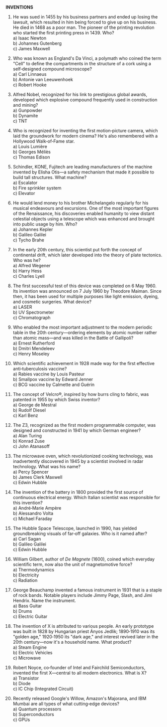 **INVENTIONS**

1. He was sued in 1455 by his business partners and ended up losing the lawsuit, which resulted in him being forced to give up on his business. He died in 1468 as a poor man. The pioneer of the printing revolution who started the first printing press in 1439. Who?  
   a) Isaac Newton  
   b) Johannes Gutenberg  
   c) James Maxwell

2. Who was known as England's Da Vinci, a polymath who coined the term "Cell" to define the compartments in the structure of a cork using a self‑designed compound microscope?  
   a) Carl Linnaeus  
   b) Antonie van Leeuwenhoek  
   c) Robert Hooke

3. Alfred Nobel, recognized for his link to prestigious global awards, developed which explosive compound frequently used in construction and mining?  
   a) Gunpowder  
   b) Dynamite  
   c) TNT

4. Who is recognized for inventing the first motion‑picture camera, which laid the groundwork for modern cinema? He's also remembered with a Hollywood Walk‑of‑Fame star.  
   a) Louis Lumière  
   b) Georges Méliès  
   c) Thomas Edison

5. Schindler, KONE, Fujitech are leading manufacturers of the machine invented by Elisha Otis—a safety mechanism that made it possible to build tall structures. What machine?  
   a) Escalator  
   b) Fire sprinkler system  
   c) Elevator

6. He would lend money to his brother Michelangelo regularly for his musical endeavours and excursions. One of the most important figures of the Renaissance, his discoveries enabled humanity to view distant celestial objects using a telescope which was enhanced and brought into public usage by him. Who?  
   a) Johannes Kepler  
   b) Galileo Galilei  
   c) Tycho Brahe

7. In the early 20th century, this scientist put forth the concept of continental drift, which later developed into the theory of plate tectonics. Who was he?  
   a) Alfred Wegener  
   b) Harry Hess  
   c) Charles Lyell

8. The first successful test of this device was completed on 6 May 1960. Its invention was announced on 7 July 1960 by Theodore Maiman. Since then, it has been used for multiple purposes like light emission, dyeing, and cosmetic surgeries. What device?  
   a) LASER  
   b) UV Spectrometer  
   c) Chromatograph

9. Who enabled the most important adjustment to the modern periodic table in the 20th century—ordering elements by atomic number rather than atomic mass—and was killed in the Battle of Gallipoli?  
   a) Ernest Rutherford  
   b) Dmitri Mendeleev  
   c) Henry Moseley

10. Which scientific achievement in 1928 made way for the first effective anti‑tuberculosis vaccine?  
    a) Rabies vaccine by Louis Pasteur  
    b) Smallpox vaccine by Edward Jenner  
    c) BCG vaccine by Calmette and Guérin

11. The concept of Velcro®, inspired by how burrs cling to fabric, was patented in 1955 by which Swiss inventor?  
    a) George de Mestral  
    b) Rudolf Diesel  
    c) Karl Benz

12. The Z3, recognized as the first modern programmable computer, was designed and constructed in 1941 by which German engineer?  
    a) Alan Turing  
    b) Konrad Zuse  
    c) John Atanasoff

13. The microwave oven, which revolutionized cooking technology, was inadvertently discovered in 1945 by a scientist involved in radar technology. What was his name?  
    a) Percy Spencer  
    b) James Clerk Maxwell  
    c) Edwin Hubble

14. The invention of the battery in 1800 provided the first source of continuous electrical energy. Which Italian scientist was responsible for this invention?  
    a) André‑Marie Ampère  
    b) Alessandro Volta  
    c) Michael Faraday

15. The Hubble Space Telescope, launched in 1990, has yielded groundbreaking visuals of far‑off galaxies. Who is it named after?  
    a) Carl Sagan  
    b) Galileo Galilei  
    c) Edwin Hubble

16. William Gilbert, author of *De Magnete* (1600), coined which everyday scientific term, now also the unit of magnetomotive force?  
    a) Thermodynamics  
    b) Electricity  
    c) Radiation

17. George Beauchamp invented a famous instrument in 1931 that is a staple of rock bands. Notable players include Jimmy Page, Slash, and Jimi Hendrix. Name the instrument.  
    a) Bass Guitar  
    b) Drums  
    c) Electric Guitar

18. The invention of X is attributed to various people. An early prototype was built in 1828 by Hungarian priest Ányos Jedlik; 1890‑1910 was its "golden age," 1920‑1950 its "dark age," and interest revived later in the 20th century—now it's a household name. What product?  
    a) Steam Engine  
    b) Electric Vehicles  
    c) Microwave

19. Robert Noyce, co‑founder of Intel and Fairchild Semiconductors, invented the first X—central to all modern electronics. What is X?  
    a) Transistor  
    b) Diode  
    c) IC Chip (Integrated Circuit)

20. Recently released Google's Willow, Amazon's Majorana, and IBM Mumbai are all types of what cutting‑edge devices?  
    a) Quantum processors  
    b) Superconductors  
    c) GPUs 